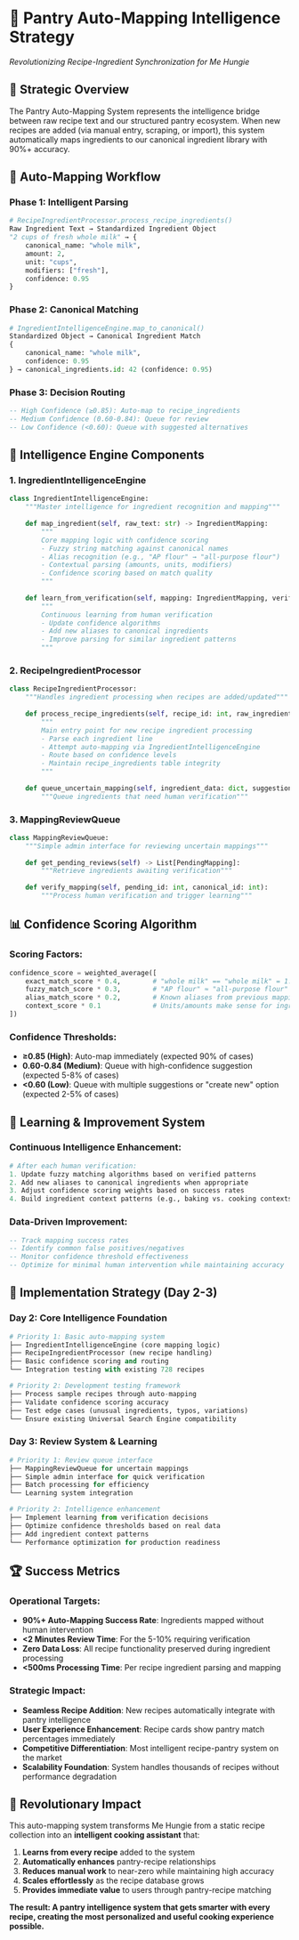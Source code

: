 # 🧠 Pantry Auto-Mapping Intelligence Strategy
*Revolutionizing Recipe-Ingredient Synchronization for Me Hungie*

## 🎯 Strategic Overview

The Pantry Auto-Mapping System represents the intelligence bridge between raw recipe text and our structured pantry ecosystem. When new recipes are added (via manual entry, scraping, or import), this system automatically maps ingredients to our canonical ingredient library with 90%+ accuracy.

## 🔄 Auto-Mapping Workflow

### **Phase 1: Intelligent Parsing**
```python
# RecipeIngredientProcessor.process_recipe_ingredients()
Raw Ingredient Text → Standardized Ingredient Object
"2 cups of fresh whole milk" → {
    canonical_name: "whole milk",
    amount: 2,
    unit: "cups", 
    modifiers: ["fresh"],
    confidence: 0.95
}
```

### **Phase 2: Canonical Matching**
```python
# IngredientIntelligenceEngine.map_to_canonical()
Standardized Object → Canonical Ingredient Match
{
    canonical_name: "whole milk",
    confidence: 0.95
} → canonical_ingredients.id: 42 (confidence: 0.95)
```

### **Phase 3: Decision Routing**
```sql
-- High Confidence (≥0.85): Auto-map to recipe_ingredients
-- Medium Confidence (0.60-0.84): Queue for review
-- Low Confidence (<0.60): Queue with suggested alternatives
```

## 🧠 Intelligence Engine Components

### **1. IngredientIntelligenceEngine**
```python
class IngredientIntelligenceEngine:
    """Master intelligence for ingredient recognition and mapping"""
    
    def map_ingredient(self, raw_text: str) -> IngredientMapping:
        """
        Core mapping logic with confidence scoring
        - Fuzzy string matching against canonical names
        - Alias recognition (e.g., "AP flour" → "all-purpose flour")
        - Contextual parsing (amounts, units, modifiers)
        - Confidence scoring based on match quality
        """
    
    def learn_from_verification(self, mapping: IngredientMapping, verified_result: int):
        """
        Continuous learning from human verification
        - Update confidence algorithms
        - Add new aliases to canonical ingredients
        - Improve parsing for similar ingredient patterns
        """
```

### **2. RecipeIngredientProcessor**
```python
class RecipeIngredientProcessor:
    """Handles ingredient processing when recipes are added/updated"""
    
    def process_recipe_ingredients(self, recipe_id: int, raw_ingredients: List[str]):
        """
        Main entry point for new recipe ingredient processing
        - Parse each ingredient line
        - Attempt auto-mapping via IngredientIntelligenceEngine
        - Route based on confidence levels
        - Maintain recipe_ingredients table integrity
        """
    
    def queue_uncertain_mapping(self, ingredient_data: dict, suggestions: List[int]):
        """Queue ingredients that need human verification"""
```

### **3. MappingReviewQueue**
```python
class MappingReviewQueue:
    """Simple admin interface for reviewing uncertain mappings"""
    
    def get_pending_reviews(self) -> List[PendingMapping]:
        """Retrieve ingredients awaiting verification"""
    
    def verify_mapping(self, pending_id: int, canonical_id: int):
        """Process human verification and trigger learning"""
```

## 📊 Confidence Scoring Algorithm

### **Scoring Factors:**
```python
confidence_score = weighted_average([
    exact_match_score * 0.4,        # "whole milk" == "whole milk" = 1.0
    fuzzy_match_score * 0.3,        # "AP flour" ≈ "all-purpose flour" = 0.85  
    alias_match_score * 0.2,        # Known aliases from previous mappings
    context_score * 0.1             # Units/amounts make sense for ingredient
])
```

### **Confidence Thresholds:**
- **≥0.85 (High)**: Auto-map immediately (expected 90% of cases)
- **0.60-0.84 (Medium)**: Queue with high-confidence suggestion (expected 5-8% of cases)
- **<0.60 (Low)**: Queue with multiple suggestions or "create new" option (expected 2-5% of cases)

## 🔄 Learning & Improvement System

### **Continuous Intelligence Enhancement:**
```python
# After each human verification:
1. Update fuzzy matching algorithms based on verified patterns
2. Add new aliases to canonical ingredients when appropriate
3. Adjust confidence scoring weights based on success rates
4. Build ingredient context patterns (e.g., baking vs. cooking contexts)
```

### **Data-Driven Improvement:**
```sql
-- Track mapping success rates
-- Identify common false positives/negatives
-- Monitor confidence threshold effectiveness
-- Optimize for minimal human intervention while maintaining accuracy
```

## 🚀 Implementation Strategy (Day 2-3)

### **Day 2: Core Intelligence Foundation**
```python
# Priority 1: Basic auto-mapping system
├── IngredientIntelligenceEngine (core mapping logic)
├── RecipeIngredientProcessor (new recipe handling)  
├── Basic confidence scoring and routing
└── Integration testing with existing 728 recipes

# Priority 2: Development testing framework
├── Process sample recipes through auto-mapping
├── Validate confidence scoring accuracy
├── Test edge cases (unusual ingredients, typos, variations)
└── Ensure existing Universal Search Engine compatibility
```

### **Day 3: Review System & Learning**
```python
# Priority 1: Review queue interface
├── MappingReviewQueue for uncertain mappings
├── Simple admin interface for quick verification
├── Batch processing for efficiency
└── Learning system integration

# Priority 2: Intelligence enhancement
├── Implement learning from verification decisions
├── Optimize confidence thresholds based on real data
├── Add ingredient context patterns
└── Performance optimization for production readiness
```

## 🏆 Success Metrics

### **Operational Targets:**
- **90%+ Auto-Mapping Success Rate**: Ingredients mapped without human intervention
- **<2 Minutes Review Time**: For the 5-10% requiring verification  
- **Zero Data Loss**: All recipe functionality preserved during ingredient processing
- **<500ms Processing Time**: Per recipe ingredient parsing and mapping

### **Strategic Impact:**
- **Seamless Recipe Addition**: New recipes automatically integrate with pantry intelligence
- **User Experience Enhancement**: Recipe cards show pantry match percentages immediately
- **Competitive Differentiation**: Most intelligent recipe-pantry system on the market
- **Scalability Foundation**: System handles thousands of recipes without performance degradation

## 🎊 Revolutionary Impact

This auto-mapping system transforms Me Hungie from a static recipe collection into an **intelligent cooking assistant** that:

1. **Learns from every recipe** added to the system
2. **Automatically enhances** pantry-recipe relationships  
3. **Reduces manual work** to near-zero while maintaining high accuracy
4. **Scales effortlessly** as the recipe database grows
5. **Provides immediate value** to users through pantry-recipe matching

**The result: A pantry intelligence system that gets smarter with every recipe, creating the most personalized and useful cooking experience possible.**
